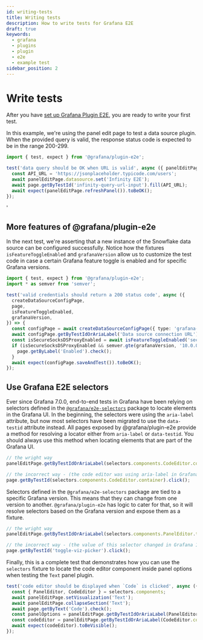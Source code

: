 ```yaml
---
id: writing-tests
title: Writing tests
description: How to write tests for Grafana E2E
draft: true
keywords:
  - grafana
  - plugins
  - plugin
  - e2e
  - example test
sidebar_position: 2
---
```


# Write tests

After you have [set up Grafana Plugin E2E](installation.md), you are ready to write your first test.

In this example, we're using the panel edit page to test a data source plugin. When the provided query is valid, the response status code is expected to be in the range 200-299.

```typescript
import { test, expect } from '@grafana/plugin-e2e';

test('data query should be OK when URL is valid', async ({ panelEditPage, page }) => {
  const API_URL = 'https://jsonplaceholder.typicode.com/users';
  await panelEditPage.datasource.set('Infinity E2E');
  await page.getByTestId('infinity-query-url-input').fill(API_URL);
  await expect(panelEditPage.refreshPanel()).toBeOK();
});
```

<!-- ## Using `grafanaVersion` and `isFeatureToggleEnabled` fixtures -->'

## More features of @grafana/plugin-e2e

In the next test, we're asserting that a new instance of the Snowflake data source can be configured successfully. Notice how the fixtures `isFeatureToggleEnabled` and `grafanaVersion` allow us to customize the test code in case a certain Grafana feature toggle is enabled and for specific Grafana versions.

```typescript
import { test, expect } from '@grafana/plugin-e2e';
import * as semver from 'semver';

test('valid credentials should return a 200 status code', async ({
  createDataSourceConfigPage,
  page,
  isFeatureToggleEnabled,
  grafanaVersion,
}) => {
  const configPage = await createDataSourceConfigPage({ type: 'grafana-snowflake-datasource' });
  await configPage.getByTestIdOrAriaLabel('Data source connection URL').fill('http://localhost:9090');
  const isSecureSocksDSProxyEnabled = await isFeatureToggleEnabled('secureSocksDSProxyEnabled');
  if (isSecureSocksDSProxyEnabled && semver.gte(grafanaVersion, '10.0.0')) {
    page.getByLabel('Enabled').check();
  }
  await expect(configPage.saveAndTest()).toBeOK();
});
```

## Use Grafana E2E selectors

Ever since Grafana 7.0.0, end-to-end tests in Grafana have been relying on selectors defined in the [`@grafana/e2e-selectors`](https://github.com/grafana/grafana/tree/main/packages/grafana-e2e-selectors) package to locate elements in the Grafana UI. In the beginning, the selectors were using the `aria-label` attribute, but now most selectors have been migrated to use the `data-testid` attribute instead. All pages exposed by @grafana/plugin-e2e provide a method for resolving a locator either from `aria-label` or `data-testid`. You should always use this method when locating elements that are part of the Grafana UI.

```typescript
// the wright way
panelEditPage.getByTestIdOrAriaLabel(selectors.components.CodeEditor.container).click();
```

```typescript
// the incorrect way - (the code editor was using aria-label in Grafana <= 10.2.3)
page.getByTestId(selectors.components.CodeEditor.container).click();
```

Selectors defined in the `@grafana/e2e-selectors` package are tied to a specific Grafana version. This means that they can change from one version to another. `@grafana/plugin-e2e` has logic to cater for that, so it will resolve selectors based on the Grafana version and expose them as a fixture.

```typescript
// the wright way
panelEditPage.getByTestIdOrAriaLabel(selectors.components.PanelEditor.toggleVizPicker).click();
```

```typescript
// the incorrect way - (the value of this selector changed in Grafana 10.0.0)
page.getByTestId('toggle-viz-picker').click();
```

Finally, this is a complete test that demonstrates how you can use the `selectors` fixture to locate the code editor component inside panel options when testing the `Text` panel plugin.

```typescript
test('code editor should be displayed when `Code` is clicked', async ({ panelEditPage, page, selectors }) => {
  const { PanelEditor, CodeEditor } = selectors.components;
  await panelEditPage.setVisualization('Text');
  await panelEditPage.collapseSection('Text');
  await page.getByText('Code').check();
  const panelOptions = panelEditPage.getByTestIdOrAriaLabel(PanelEditor.OptionsPane.content);
  const codeEditor = panelEditPage.getByTestIdOrAriaLabel(CodeEditor.container, panelOptions);
  await expect(codeEditor).toBeVisible();
});
```
